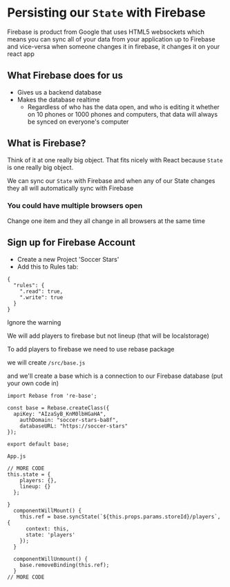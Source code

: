 # Persisting our `State` with Firebase
Firebase is product from Google that uses HTML5 websockets which means you can sync all of your data from your application up to Firebase and vice-versa when someone changes it in firebase, it changes it on your react app

## What Firebase does for us
* Gives us a backend database
* Makes the database realtime
    - Regardless of who has the data open, and who is editing it whether on 10 phones or 1000 phones and computers, that data will always be synced on everyone's computer

## What is Firebase?
Think of it at one really big object. That fits nicely with React because `State` is one really big object.

We can sync our `State` with Firebase and when any of our State changes they all will automatically sync with Firebase

### You could have multiple browsers open
Change one item and they all change in all browsers at the same time

## Sign up for Firebase Account
* Create a new Project 'Soccer Stars'
* Add this to Rules tab:

```
{
  "rules": {
    ".read": true,
    ".write": true
  }
}
```

Ignore the warning

We will add players to firebase but not lineup (that will be localstorage)

To add players to firebase we need to use rebase package

we will create `/src/base.js`

and we'll create a base which is a connection to our Firebase database (put your own code in)

```
import Rebase from 're-base';

const base = Rebase.createClass({
  apiKey: "AIzaSyB_KnM0lbHGaHA",
    authDomain: "soccer-stars-ba8f",
    databaseURL: "https://soccer-stars"
});

export default base;
```

`App.js`

```
// MORE CODE
this.state = {
    players: {},
    lineup: {}
  };

}
  componentWillMount() {
    this.ref = base.syncState(`${this.props.params.storeId}/players`, {
      context: this,
      state: 'players'
    });
  }

  componentWillUnmount() {
    base.removeBinding(this.ref);
  }
// MORE CODE
```
